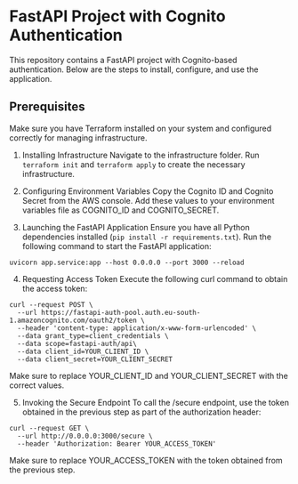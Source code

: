 # FastAPI Project with Cognito Authentication
This repository contains a FastAPI project with Cognito-based authentication. Below are the steps to install, configure, and use the application.

## Prerequisites
Make sure you have Terraform installed on your system and configured correctly for managing infrastructure.

1. Installing Infrastructure
Navigate to the infrastructure folder.
Run `terraform init` and `terraform apply` to create the necessary infrastructure.

2. Configuring Environment Variables
Copy the Cognito ID and Cognito Secret from the AWS console.
Add these values to your environment variables file as COGNITO_ID and COGNITO_SECRET.

3. Launching the FastAPI Application
Ensure you have all Python dependencies installed (`pip install -r requirements.txt`).
Run the following command to start the FastAPI application:

```console
uvicorn app.service:app --host 0.0.0.0 --port 3000 --reload
```

4. Requesting Access Token
Execute the following curl command to obtain the access token:

```console
curl --request POST \
  --url https://fastapi-auth-pool.auth.eu-south-1.amazoncognito.com/oauth2/token \
  --header 'content-type: application/x-www-form-urlencoded' \
  --data grant_type=client_credentials \
  --data scope=fastapi-auth/api\
  --data client_id=YOUR_CLIENT_ID \
  --data client_secret=YOUR_CLIENT_SECRET
```

Make sure to replace YOUR_CLIENT_ID and YOUR_CLIENT_SECRET with the correct values.

5. Invoking the Secure Endpoint
To call the /secure endpoint, use the token obtained in the previous step as part of the authorization header:

```console
curl --request GET \
  --url http://0.0.0.0:3000/secure \
  --header 'Authorization: Bearer YOUR_ACCESS_TOKEN'
```

Make sure to replace YOUR_ACCESS_TOKEN with the token obtained from the previous step.